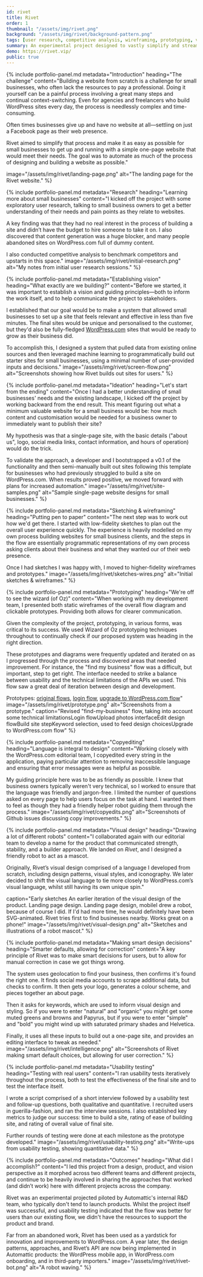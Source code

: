 ```yaml
---
id: rivet
title: Rivet
order: 1
thumbnail: "/assets/img/rivet.png"
background: "/assets/img/rivet/background-pattern.png"
tags: [user research, competitive analysis, wireframing, prototyping, visual design, development direction, front-end development, usability testing, product management]
summary: An experimental project designed to vastly simplify and streamline the WordPress site-building process for small business owners by using technology to automate design decisions.
demo: https://rivet.vip/
public: true
---
```

{% include portfolio-panel.md
  metadata="Introduction"
  heading="The challenge"
  content="Building a website from scratch is a challenge for small businesses, who often lack the resources to pay a professional. Doing it yourself can be a painful process involving a great many steps and continual context-switching. Even for agencies and freelancers who build WordPress sites every day, the process is needlessly complex and time-consuming.

  Often times businesses give up and have no website at all—settling on just a Facebook page as their web presence.

  Rivet aimed to simplify that process and make it as easy as possible for small businesses to get up and running with a simple one-page website that would meet their needs. The goal was to automate as much of the process of designing and building a website as possible."

  image="/assets/img/rivet/landing-page.png"
  alt="The landing page for the Rivet website."
%}

{% include portfolio-panel.md
  metadata="Research"
  heading="Learning more about small businesses"
  content="I kicked off the project with some exploratory user research, talking to small business owners to get a better understanding of their needs and pain points as they relate to websites.

  A key finding was that they had no real interest in the process of building a site and didn’t have the budget to hire someone to take it on. I also discovered that content generation was a huge blocker, and many people abandoned sites on WordPress.com full of dummy content.

  I also conducted competitive analysis to benchmark competitors and upstarts in this space."
  image="/assets/img/rivet/initial-research.png"
  alt="My notes from initial user research sessions."
%}

{% include portfolio-panel.md
  metadata="Establishing vision"
  heading="What exactly are we building?"
  content="Before we started, it was important to establish a vision and guiding principles—both to inform the work itself, and to help communicate the project to stakeholders.

  I established that our goal would be to make a system that allowed small businesses to set up a site that feels relevant and effective in less than five minutes. The final sites would be unique and personalised to the customer, but they'd also be fully-fledged [WordPress.com](http://wordpress.com) sites that would be ready to grow as their business did.

  To accomplish this, I designed a system that pulled data from existing online sources and then leveraged machine learning to programmatically build out starter sites for small businesses, using a minimal number of user-provided inputs and decisions."
    image="/assets/img/rivet/screen-flow.png"
    alt="Screenshots showing how Rivet builds out sites for users."
  %}

{% include portfolio-panel.md
  metadata="Ideation"
  heading="Let's start from the ending"
  content="Once I had a better understanding of small businesses' needs and the existing landscape, I kicked off the project by working backward from the end result. This meant figuring out what a minimum valuable website for a small business would be: how much content and customisation would be needed for a business owner to immediately want to publish their site?

  My hypothesis was that a single-page site, with the basic details (\"about us\", logo, social media links, contact information, and hours of operation) would do the trick.

  To validate the approach, a developer and I bootstrapped a v0.1 of the functionality and then semi-manually built out sites following this template for businesses who had previously struggled to build a site on WordPress.com. When results proved positive, we moved forward with plans for increased automation."
  image="/assets/img/rivet/site-samples.png"
  alt="Sample single-page website designs for small businesses."
%}

{% include portfolio-panel.md
  metadata="Sketching & wireframing"
  heading="Putting pen to paper"
  content="The next step was to work out how we'd get there. I started with low-fidelity sketches to plan out the overall user experience quickly. The experience is heavily modelled on my own process building websites for small business clients, and the steps in the flow are essentially programmatic representations of my own process asking clients about their business and what they wanted our of their web presence.

  Once I had sketches I was happy with, I moved to higher-fidelity wireframes and prototypes."
  image="/assets/img/rivet/sketches-wires.png"
  alt="Initial sketches & wireframes."
%}

{% include portfolio-panel.md
  metadata="Prototyping"
  heading="We're off to see the wizard (of Oz)"
  content="When working with my development team, I presented both static wireframes of the overall flow diagram and clickable prototypes. Providing both allows for clearer communication.

  Given the  complexity of the project, prototyping, in various forms, was critical to its success. We used Wizard of Oz prototyping techniques throughout to continually check if our proposed system was heading in the right direction.

  These prototypes and diagrams were frequently updated and iterated on as I progressed through the process and discovered areas that needed improvement. For instance, the \"find my business\" flow was a difficult, but important, step to get right. The interface needed to strike a balance between usability and the technical limitations of the APIs we used. This flow saw a great deal of iteration between design and development.

  Prototypes: [original flows](https://automattic.invisionapp.com/share/4JPTIDIXG5T), [login flow](https://automattic.invisionapp.com/share/7HJT5D9DE2V), [upgrade to WordPress.com flow](https://automattic.invisionapp.com/share/ZFJSM0JY895)"
  image="/assets/img/rivet/prototype.png"
  alt="Screenshots from a prototype."
  caption="Revised \"find-my-business\" flow, taking into account some technical limitationsLogin flowUpload photos interfaceEdit design flowBuild site stepKeyword selection, used to feed design choicesUpgrade to WordPress.com flow"
%}


{% include portfolio-panel.md
  metadata="Copyediting"
  heading="Language is integral to design"
  content="Working closely with the WordPress.com editorial team, I copyedited every string in the application, paying particular attention to removing inaccessible language and ensuring that error messages were as helpful as possible.

  My guiding principle here was to be as friendly as possible. I knew that business owners typically weren't very technical, so I worked to ensure that the language was friendly and jargon-free. I limited the number of questions asked on every page to help users focus on the task at hand. I wanted them to feel as though they had a friendly helper robot guiding them through the process."
  image="/assets/img/rivet/copyedits.png"
  alt="Screenshots of Github issues discussing copy improvements."
%}

{% include portfolio-panel.md
  metadata="Visual design"
  heading="Drawing a lot of different robots"
  content="I collaborated again with our editorial team to develop a name for the product that communicated strength, stability, and a builder approach. We landed on _Rivet_, and I designed a friendly robot to act as a mascot.

  Originally, Rivet’s visual design comprised of a language I developed from scratch, including design patterns, visual styles, and iconography. We later decided to shift the visual language to tie more closely to WordPress.com’s visual language, whilst still having its own unique spin."

  caption="Early sketches An earlier iteration of the visual design of the product. Landing page design. Landing page design, mobileI drew a robot, because of course I did. If I'd had more time, he would definitely have been SVG-animated. Rivet tries first to find businesses nearby. Works great on a phone!"
  image="/assets/img/rivet/visual-design.png"
  alt="Sketches and illustrations of a robot mascot."
%}

{% include portfolio-panel.md
  metadata="Making smart design decisions"
  heading="Smarter defaults, allowing for correction"
  content="A key principle of Rivet was to make smart decisions for users, but to allow for manual correction in case we got things wrong.

  The system uses geolocation to find your business, then confirms it's found the right one. It finds social media accounts to scrape additional data, but checks to confirm. It then gets your logo, generates a colour scheme, and pieces together an about page.

  Then it asks for keywords, which are used to inform visual design and styling. So if you were to enter \"natural\" and \"organic\" you might get some muted greens and browns and Papyrus, but if you were to enter \"simple\" and \"bold\" you might wind up with saturated primary shades and Helvetica.

  Finally, it uses all these inputs to build out a one-page site, and provides an editing interface to tweak as needed."
  image="/assets/img/rivet/intelligence.png"
  alt="Screenshots of Rivet making smart default choices, but allowing for user correction."
%}

{% include portfolio-panel.md
  metadata="Usability testing"
  heading="Testing with real users"
  content="I ran usability tests iteratively throughout the process, both to test the effectiveness of the final site and to test the interface itself.

  I wrote a script comprised of a short interview followed by a usability test and follow-up questions, both qualitative and quantitative. I recruited users in guerilla-fashion, and ran the interview sessions. I also established key metrics to judge our success: time to build a site, rating of ease of building site, and rating of overall value of final site.

  Further rounds of testing were done at each milestone as the prototype developed."
  image="/assets/img/rivet/usability-testing.png"
  alt="Write-ups from usability testing, showing quantitative data."
%}

{% include portfolio-panel.md
  metadata="Outcomes"
  heading="What did I accomplish?"
  content="I led this project from a design, product, and vision perspective as it morphed across two different teams and different projects, and continue to be heavily involved in sharing the approaches that worked (and didn’t work) here with different projects across the company.

  Rivet was an experimental projected piloted by Automattic's internal R&D team, who typically don't tend to launch products. Whilst the project itself was successful, and usability testing indicated that the flow was better for users than our existing flow, we didn't have the resources to support the product and brand.

  Far from an abandoned work, Rivet has been used as a yardstick for innovation and improvements to WordPress.com. A year later, the design patterns, approaches, and Rivet’s API are now being implemented in Automattic products: the WordPress mobile app, in WordPress.com onboarding, and in third-party importers."
  image="/assets/img/rivet/rivet-bot.png"
  alt="A robot waving."
%}

